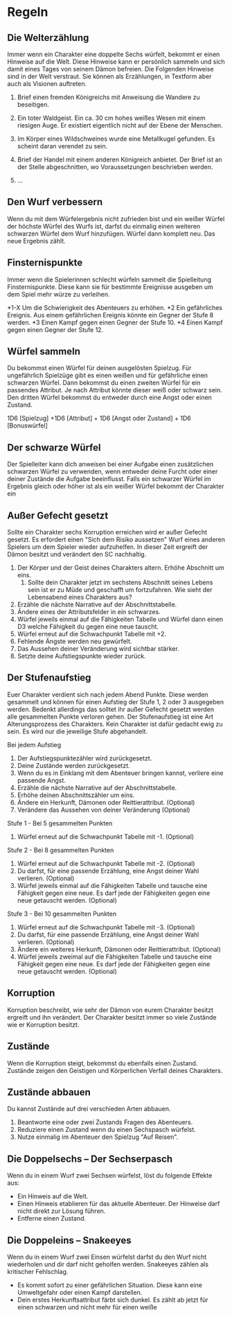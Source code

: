 # Regeln

## Die Welterzählung

Immer wenn ein Charakter eine doppelte Sechs würfelt, bekommt er einen Hinweise auf die Welt. Diese Hinweise kann er persönlich sammeln und sich damit eines Tages von seinem Dämon befreien. Die Folgenden Hinweise sind in der Welt verstraut. Sie können als Erzählungen, in Textform aber auch als Visionen auftreten.

1. Brief einen fremden Königreichs mit Anweisung die Wandere zu beseitigen.

2. Ein toter Waldgeist. Ein ca. 30 cm hohes weißes Wesen mit einem riesigen Auge. Er existiert eigentlich nicht auf der Ebene der Menschen.

3. Im Körper eines Wildschweines wurde eine Metallkugel gefunden. Es scheint daran verendet zu sein.

4. Brief der Handel mit einem anderen Königreich anbietet. Der Brief ist an der Stelle abgeschnitten, wo Voraussetzungen beschrieben werden.

5. …


## Den Wurf verbessern

Wenn du mit dem Würfelergebnis nicht zufrieden bist und ein weißer Würfel der höchste Würfel des Wurfs ist, darfst du einmalig einen weiteren schwarzen Würfel dem Wurf hinzufügen. Würfel dann komplett neu. Das neue Ergebnis zählt.

## Finsternispunkte

Immer wenn die Spielerinnen schlecht würfeln sammelt die Spielleitung Finsternispunkte. Diese kann sie für bestimmte Ereignisse ausgeben um dem Spiel mehr würze zu verleihen.

*1-X Um die Schwierigkeit des Abenteuers zu erhöhen.
*2 Ein gefährliches Ereignis. Aus einem gefährlichen Ereignis könnte ein Gegner der Stufe 8 werden.
*3 Einen Kampf gegen einen Gegner der Stufe 10.
*4 Einen Kampf gegen einen Gegner der Stufe 12.

## Würfel sammeln

Du bekommst einen Würfel für deinen ausgelösten Spielzug. Für ungefährlich Spielzüge gibt es einen weißen und für gefährliche einen schwarzen Würfel. Dann bekommst du einen zweiten Würfel für ein passendes Attribut. Je nach Attribut könnte dieser weiß oder schwarz sein. Den dritten Würfel bekommst du entweder durch eine Angst oder einen Zustand.

1D6 [Spielzug] +1D6 [Attribut] + 1D6 [Angst oder Zustand] + 1D6 [Bonuswürfel]

## Der schwarze Würfel

Der Spielleiter kann dich anweisen bei einer Aufgabe einen zusätzlichen schwarzen Würfel zu verwenden, wenn entweder deine Furcht oder einer deiner Zustände die Aufgabe beeinflusst. Falls ein schwarzer Würfel im Ergebnis gleich oder höher ist als ein weißer Würfel bekommt der Charakter ein

## Außer Gefecht gesetzt

Sollte ein Charakter sechs Korruption erreichen wird er außer Gefecht gesetzt. Es erfordert einen "Sich dem Risiko aussetzen" Wurf eines anderen Spielers um dem Spieler wieder aufzuhelfen. In dieser Zeit ergreift der Dämon besitzt und verändert den SC nachhaltig. 

1. Der Körper und der Geist deines Charakters altern. Erhöhe Abschnitt um eins.
   1. Sollte dein Charakter jetzt im sechstens Abschnitt seines Lebens sein ist er zu Müde und geschafft um fortzufahren. Wie sieht der Lebensabend eines Charakters aus?
2. Erzähle die nächste Narrative auf der Abschnittstabelle.
3. Ändere eines der Attributsfelder in ein schwarzes.
4. Würfel jeweils einmal auf die Fähigkeiten Tabelle und Würfel dann einen D3 welche Fähigkeit du gegen eine neue tauscht.
5. Würfel erneut auf die Schwachpunkt Tabelle mit +2.
6. Fehlende Ängste werden neu gewürfelt.
7. Das Aussehen deiner Veränderung wird sichtbar stärker.
8. Setzte deine Aufstiegspunkte wieder zurück.

## Der Stufenaufstieg

Euer Charakter verdient sich nach jedem Abend Punkte. Diese werden gesammelt und können für einen Aufstieg der Stufe 1, 2 oder 3 ausgegeben werden. Bedenkt allerdings das solltet ihr außer Gefecht gesetzt werden alle gesammelten Punkte verloren gehen. Der Stufenaufstieg ist eine Art Alterungsprozess des Charakters. Kein Charakter ist dafür gedacht ewig zu sein. Es wird nur die jeweilige Stufe abgehandelt.

Bei jedem Aufstieg

1. Der Aufstiegspunktezähler wird zurückgesetzt.
2. Deine Zustände werden zurückgesetzt. 
3. Wenn du es in Einklang mit dem Abenteuer bringen kannst, verliere eine passende Angst.
4. Erzähle die nächste Narrative auf der Abschnittstabelle.
5. Erhöhe deinen Abschnittszähler um eins.
6. Ändere ein Herkunft, Dämonen oder Reittierattribut. (Optional)
7. Verändere das Aussehen von deiner Veränderung (Optional)

Stufe 1 - Bei 5 gesammelten Punkten

1. Würfel erneut auf die Schwachpunkt Tabelle mit -1. (Optional)

Stufe 2 - Bei 8 gesammelten Punkten

1. Würfel erneut auf die Schwachpunkt Tabelle mit -2. (Optional)
2. Du darfst, für eine passende Erzählung, eine Angst deiner Wahl verlieren. (Optional)
3. Würfel jeweils einmal auf die Fähigkeiten Tabelle und tausche eine Fähigkeit gegen eine neue. Es darf jede der Fähigkeiten gegen eine neue getauscht werden. (Optional)

Stufe 3 - Bei 10 gesammelten Punkten

1. Würfel erneut auf die Schwachpunkt Tabelle mit -3. (Optional)
2. Du darfst, für eine passende Erzählung, eine Angst deiner Wahl verlieren. (Optional)
3. Ändere ein weiteres Herkunft, Dämonen oder Reittierattribut. (Optional)
4. Würfel jeweils zweimal auf die Fähigkeiten Tabelle und tausche eine Fähigkeit gegen eine neue. Es darf jede der Fähigkeiten gegen eine neue getauscht werden. (Optional)

## Korruption

Korruption beschreibt, wie sehr der Dämon von eurem Charakter besitzt ergreift und ihn verändert. Der Charakter besitzt immer so viele Zustände wie er Korruption besitzt.

## Zustände

Wenn die Korruption steigt, bekommst du ebenfalls einen Zustand. Zustände zeigen den Geistigen und Körperlichen Verfall deines Charakters.

## Zustände abbauen

Du kannst Zustände auf drei verschieden Arten abbauen.

1. Beantworte eine oder zwei Zustands Fragen des Abenteuers.
2. Reduziere einen Zustand wenn du einen Sechspasch würfelst.
3. Nutze einmalig im Abenteuer den Spielzug "Auf Reisen".

## Die Doppelsechs – Der Sechserpasch

Wenn du in einem Wurf zwei Sechsen würfelst, löst du folgende Effekte aus:

- Ein Hinweis auf die Welt.
- Einen Hinweis etablieren für das aktuelle Abenteuer. Der Hinweise darf nicht direkt zur Lösung führen.
- Entferne einen Zustand.

## Die Doppeleins – Snakeeyes

Wenn du in einem Wurf zwei Einsen würfelst darfst du den Wurf nicht wiederholen und dir darf nicht geholfen werden. Snakeeyes zählen als kritischer Fehlschlag.

- Es kommt sofort zu einer gefährlichen Situation. Diese kann eine Umweltgefahr oder einen Kampf darstellen.
- Dein erstes Herkunftsattribut färbt sich dunkel. Es zählt ab jetzt für einen schwarzen und nicht mehr für einen weiße

